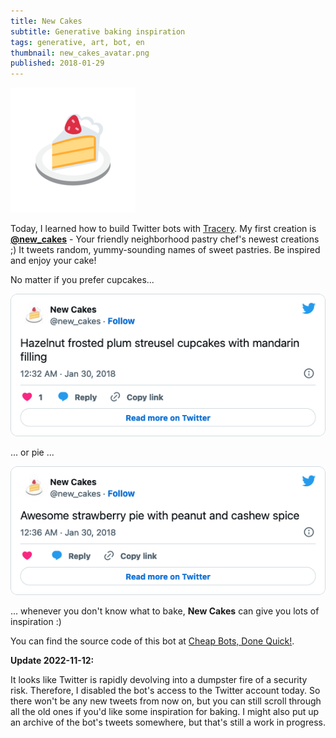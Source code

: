 ```yaml
---
title: New Cakes
subtitle: Generative baking inspiration
tags: generative, art, bot, en
thumbnail: new_cakes_avatar.png
published: 2018-01-29
---
```


![The profile picture of the New Cakes bot - a cake emoji](new_cakes_avatar.png)

Today, I learned how to build Twitter bots with [Tracery](http://tracery.io/). My first creation is [**@new_cakes**](https://twitter.com/new_cakes) - Your friendly neighborhood pastry chef's newest creations ;) It tweets random, yummy-sounding names of sweet pastries. Be inspired and enjoy your cake!

No matter if you prefer cupcakes...

[![Tweet from @new_cakes: Hazelnut frosted plum streusel cupcakes with mandarin filling](new_cakes_tweet_1.png)](https://twitter.com/new_cakes/status/958120598076624898)

... or pie ...

[![Tweet from @new_cakes: Awesome strawberry pie with peanut and cashew spice](new_cakes_tweet_2.png)](https://twitter.com/new_cakes/status/958121731952201729)

... whenever you don't know what to bake, **New Cakes** can give you lots of inspiration :)

You can find the source code of this bot at [Cheap Bots, Done Quick!](https://www.cheapbotsdonequick.com/source/new_cakes).

__Update 2022-11-12:__   
  
It looks like Twitter is rapidly devolving into a dumpster fire of a security risk. Therefore, I disabled the bot's access to the Twitter account today. So there won't be any new tweets from now on, but you can still scroll through all the old ones if you'd like some inspiration for baking. I might also put up an archive of the bot's tweets somewhere, but that's still a work in progress.
